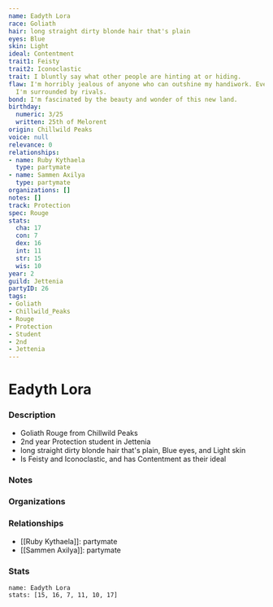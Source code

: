 ```yaml
---
name: Eadyth Lora
race: Goliath
hair: long straight dirty blonde hair that's plain
eyes: Blue
skin: Light
ideal: Contentment
trait1: Feisty
trait2: Iconoclastic
trait: I bluntly say what other people are hinting at or hiding.
flaw: I'm horribly jealous of anyone who can outshine my handiwork. Everywhere I go,
  I'm surrounded by rivals.
bond: I'm fascinated by the beauty and wonder of this new land.
birthday:
  numeric: 3/25
  written: 25th of Melorent
origin: Chillwild Peaks
voice: null
relevance: 0
relationships:
- name: Ruby Kythaela
  type: partymate
- name: Sammen Axilya
  type: partymate
organizations: []
notes: []
track: Protection
spec: Rouge
stats:
  cha: 17
  con: 7
  dex: 16
  int: 11
  str: 15
  wis: 10
year: 2
guild: Jettenia
partyID: 26
tags:
- Goliath
- Chillwild_Peaks
- Rouge
- Protection
- Student
- 2nd
- Jettenia
---
```

# Eadyth Lora
### Description
- Goliath Rouge from Chillwild Peaks
- 2nd year Protection student in Jettenia
- long straight dirty blonde hair that's plain, Blue eyes, and Light skin
- Is Feisty and Iconoclastic, and has Contentment as their ideal

### Notes

### Organizations

### Relationships
- [[Ruby Kythaela]]: partymate
- [[Sammen Axilya]]: partymate

### Stats
```statblock
name: Eadyth Lora
stats: [15, 16, 7, 11, 10, 17]
```